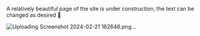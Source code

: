 A relatively beautiful page of the site is under construction, the text can be changed as desired 🥔

![Uploading Screenshot 2024-02-21 162646.png…]()
